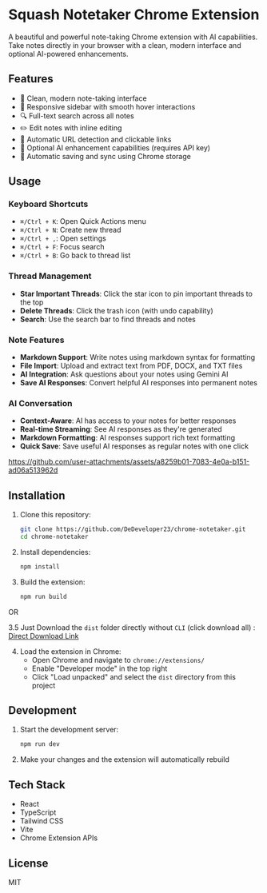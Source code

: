 # Squash Notetaker Chrome Extension

A beautiful and powerful note-taking Chrome extension with AI capabilities. Take notes directly in your browser with a clean, modern interface and optional AI-powered enhancements.

## Features

- 📝 Clean, modern note-taking interface
- 📱 Responsive sidebar with smooth hover interactions
- 🔍 Full-text search across all notes
- ✏️ Edit notes with inline editing
- 🔗 Automatic URL detection and clickable links
- 🤖 Optional AI enhancement capabilities (requires API key)
- 💾 Automatic saving and sync using Chrome storage

## Usage

### Keyboard Shortcuts
- `⌘/Ctrl + K`: Open Quick Actions menu
- `⌘/Ctrl + N`: Create new thread
- `⌘/Ctrl + ,`: Open settings
- `⌘/Ctrl + F`: Focus search
- `⌘/Ctrl + B`: Go back to thread list

### Thread Management
- **Star Important Threads**: Click the star icon to pin important threads to the top
- **Delete Threads**: Click the trash icon (with undo capability)
- **Search**: Use the search bar to find threads and notes

### Note Features
- **Markdown Support**: Write notes using markdown syntax for formatting
- **File Import**: Upload and extract text from PDF, DOCX, and TXT files
- **AI Integration**: Ask questions about your notes using Gemini AI
- **Save AI Responses**: Convert helpful AI responses into permanent notes

### AI Conversation
- **Context-Aware**: AI has access to your notes for better responses
- **Real-time Streaming**: See AI responses as they're generated
- **Markdown Formatting**: AI responses support rich text formatting
- **Quick Save**: Save useful AI responses as regular notes with one click

https://github.com/user-attachments/assets/a8259b01-7083-4e0a-b151-ad06a513962d


## Installation

1. Clone this repository:
   ```bash
   git clone https://github.com/DeDeveloper23/chrome-notetaker.git
   cd chrome-notetaker
   ```

2. Install dependencies:
   ```bash
   npm install
   ```

3. Build the extension:
   ```bash
   npm run build
   ```
OR 

3.5 Just Download the `dist` folder directly without `CLI` (click download all) : [Direct Download Link](https://www.filemail.com/d/czthzblnmzgypuh)

4. Load the extension in Chrome:
   - Open Chrome and navigate to `chrome://extensions/`
   - Enable "Developer mode" in the top right
   - Click "Load unpacked" and select the `dist` directory from this project

## Development

1. Start the development server:
   ```bash
   npm run dev
   ```

2. Make your changes and the extension will automatically rebuild

## Tech Stack

- React
- TypeScript
- Tailwind CSS
- Vite
- Chrome Extension APIs

## License

MIT 
